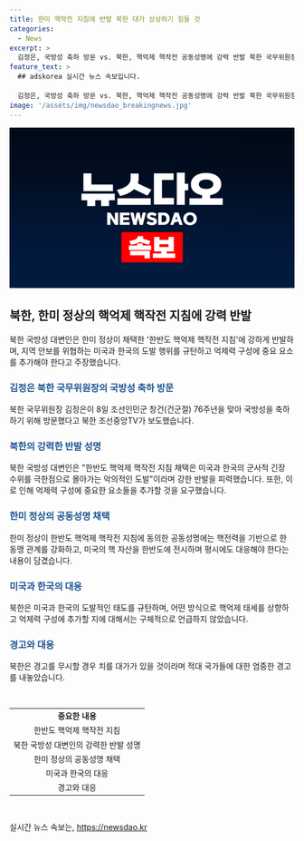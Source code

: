 ```yaml
---
title: 한미 핵작전 지침에 반발 북한 대가 상상하기 힘들 것
categories:
  - News
excerpt: >
  김정은, 국방성 축하 방문 vs. 북한, 핵억제 핵작전 공동성명에 강력 반발 북한 국무위원장 김정은이 조선인민군 창건 76주년을 맞아 국방성을 축하 방문했다. 반면, 한미 정상의 핵억제 핵작전 공동성명에 대해 북한 국방성은 강력히 반발하며 미국과 한국의 도발적인 행위를 규탄했고, 핵 억제 태세를 상향하고 중요 요소를 추가할 것을 요구했다. 그러나 구체적 방안은 언급하지 않았으며, 도발 지속시 대가는 상상하기 힘들 것이라고 경고했다.
feature_text: >
  ## adskorea 실시간 뉴스 속보입니다.

  김정은, 국방성 축하 방문 vs. 북한, 핵억제 핵작전 공동성명에 강력 반발 북한 국무위원장 김정은이 조선인민군 창건 76주년을 맞아 국방성을 축하 방문했다. 반면, 한미 정상의 핵억제 핵작전 공동성명에 대해 북한 국방성은 강력히 반발하며 미국과 한국의 도발적인 행위를 규탄했고, 핵 억제 태세를 상향하고 중요 요소를 추가할 것을 요구했다. 그러나 구체적 방안은 언급하지 않았으며, 도발 지속시 대가는 상상하기 힘들 것이라고 경고했다.
image: '/assets/img/newsdao_breakingnews.jpg'
---
```


<p><img src="/assets/img/newsdao_breakingnews.jpg" alt="adskorea 속보" /></p>

<h2 data-ke-size="size26">북한, 한미 정상의 핵억제 핵작전 지침에 강력 반발</h2>

<p data-ke-size="size16">북한 국방성 대변인은 한미 정상이 채택한 '한반도 핵억제 핵작전 지침'에 강하게 반발하며, 지역 안보를 위협하는 미국과 한국의 도발 행위를 규탄하고 억제력 구성에 중요 요소를 추가해야 한다고 주장했습니다.</p>

<h3><b><span style="color: #1a5490;">김정은 북한 국무위원장의 국방성 축하 방문</span></b></h3>

<p data-ke-size="size16">북한 국무위원장 김정은이 8일 조선인민군 창건(건군절) 76주년을 맞아 국방성을 축하하기 위해 방문했다고 북한 조선중앙TV가 보도했습니다.</p>

<h3><b><span style="color: #1a5490;">북한의 강력한 반발 성명</span></b></h3>

<p data-ke-size="size16">북한 국방성 대변인은 "한반도 핵억제 핵작전 지침 채택은 미국과 한국의 군사적 긴장 수위를 극한점으로 몰아가는 악의적인 도발"이라며 강한 반발을 피력했습니다. 또한, 이로 인해 억제력 구성에 중요한 요소들을 추가할 것을 요구했습니다.</p>

<h3><b><span style="color: #1a5490;">한미 정상의 공동성명 채택</span></b></h3>

<p data-ke-size="size16">한미 정상이 한반도 핵억제 핵작전 지침에 동의한 공동성명에는 핵전력을 기반으로 한 동맹 관계를 강화하고, 미국의 핵 자산을 한반도에 전시하며 평시에도 대응해야 한다는 내용이 담겼습니다.</p>

<h3><b><span style="color: #1a5490;">미국과 한국의 대응</span></b></h3>

<p data-ke-size="size16">북한은 미국과 한국의 도발적인 태도를 규탄하며, 어떤 방식으로 핵억제 태세를 상향하고 억제력 구성에 추가할 지에 대해서는 구체적으로 언급하지 않았습니다.</p>

<h3><b><span style="color: #1a5490;">경고와 대응</span></b></h3>

<p data-ke-size="size16">북한은 경고를 무시할 경우 치를 대가가 있을 것이라며 적대 국가들에 대한 엄중한 경고를 내놓았습니다.</p>

<p data-ke-size="size16">&nbsp;</p>

<table>
    <tbody>
        <tr>
            <td style="text-align: center; height: 17px;"><b>중요한 내용</b></td>
        </tr>
        <tr>
            <td style="text-align: center; height: 17px;">한반도 핵억제 핵작전 지침</td>
        </tr>
        <tr>
            <td style="text-align: center; height: 17px;">북한 국방성 대변인의 강력한 반발 성명</td>
        </tr>
        <tr>
            <td style="text-align: center; height: 17px;">한미 정상의 공동성명 채택</td>
        </tr>
        <tr>
            <td style="text-align: center; height: 17px;">미국과 한국의 대응</td>
        </tr>
        <tr>
            <td style="text-align: center; height: 17px;">경고와 대응</td>
        </tr>
    </tbody>
</table>

<p data-ke-size="size16">&nbsp;</p>
실시간 뉴스 속보는, <a href="https://newsdao.kr" rel="dofollow">https://newsdao.kr</a>



